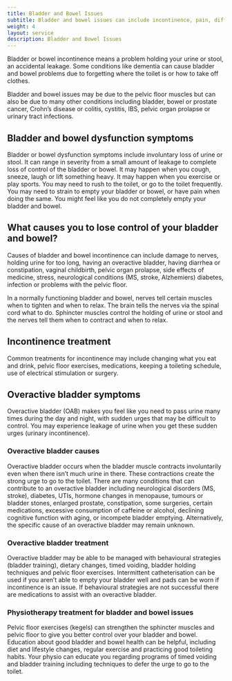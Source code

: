 ```yaml
---
title: Bladder and Bowel Issues
subtitle: Bladder and bowel issues can include incontinence, pain, difficulty initiating or completely emptying the bladder or rectum. It includes any issue with urinating or passing stools.
weight: 4
layout: service
description: Bladder and Bowel Issues
---
```


Bladder or bowel incontinence means a problem holding your urine or stool, an accidental leakage. Some conditions like dementia can cause bladder and bowel problems due to forgetting where the toilet is or how to take off clothes.

Bladder and bowel issues may be due to the pelvic floor muscles but can also be due to many other conditions including bladder, bowel or prostate cancer, Crohn’s disease or colitis, cystitis, IBS, pelvic organ prolapse or urinary tract infections. 

## Bladder and bowel dysfunction symptoms

Bladder or bowel dysfunction symptoms include involuntary loss of urine or stool. It can range in severity from a small amount of leakage to complete loss of control of the bladder or bowel. It may happen when you cough, sneeze, laugh or lift something heavy. It may happen when you exercise or play sports. You may need to rush to the toilet, or go to the toilet frequently. You may need to strain to empty your bladder or bowel, or have pain when doing the same. You might feel like you do not completely empty your bladder and bowel. 

## What causes you to lose control of your bladder and bowel?

Causes of bladder and bowel incontinence can include damage to nerves, holding urine for too long, having an overactive bladder, having diarrhea or constipation, vaginal childbirth, pelvic organ prolapse, side effects of medicine, stress, neurological conditions (MS, stroke, Alzhemiers) diabetes, infection or problems with the pelvic floor.

In a normally functioning bladder and bowel, nerves tell certain muscles when to tighten and when to relax. The brain tells the nerves via the spinal cord what to do. Sphincter muscles control the holding of urine or stool and the nerves tell them when to contract and when to relax. 

## Incontinence treatment

Common treatments for incontinence may include changing what you eat and drink, pelvic floor exercises, medications, keeping a toileting schedule, use of electrical stimulation or surgery. 

## Overactive bladder symptoms

Overactive bladder (OAB) makes you feel like you need to pass urine many times during the day and night, with sudden urges that may be difficult to control. You may experience leakage of urine when you get these sudden urges (urinary incontinence).

### Overactive bladder causes

Overactive bladder occurs when the bladder muscle contracts involuntarily even when there isn’t much urine in there. These contractions create the strong urge to go to the toilet. There are many conditions that can contribute to an overactive bladder including neurological disorders (MS, stroke), diabetes, UTIs, hormone changes in menopause, tumours or bladder stones, enlarged prostate, constipation, some surgeries, certain medications, excessive consumption of caffeine or alcohol, declining cognitive function with aging, or incompete bladder emptying. Alternatively, the specific cause of an overactive bladder may remain unknown. 

### Overactive bladder treatment

Overactive bladder may be able to be managed with behavioural strategies (bladder training), dietary changes, timed voiding, bladder holding techniques and pelvic floor exercises. Intermittent catheterisation can be used if you aren’t able to empty your bladder well and pads can be worn if incontinence is an issue. If behavioural strategies are not successful there are medications to assist with an overactive bladder. 

### Physiotherapy treatment for bladder and bowel issues

Pelvic floor exercises (kegels) can strengthen the sphincter muscles and pelvic floor to give you better control  over your bladder and bowel. Education about good bladder and bowel health can be helpful, including diet and lifestyle changes, regular exercise and practicing good toileting habits. Your physio can educate you regarding programs of timed voiding and bladder training including techniques to defer the urge to go to the toilet.